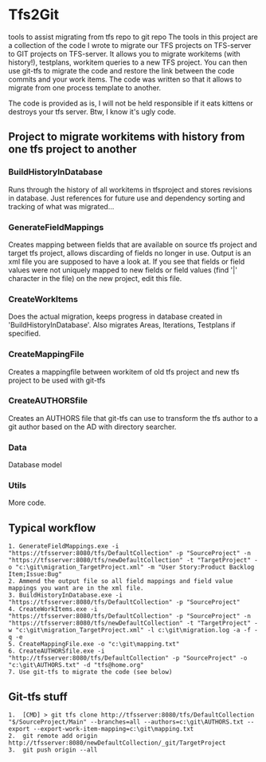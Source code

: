 # Tfs2Git
tools to assist migrating from tfs repo to git repo
The tools in this project are a collection of the code I wrote to migrate our TFS projects on TFS-server to GIT projects on TFS-server. It allows you to migrate workitems (with history!), testplans, workitem queries to a new TFS project. You can then use git-tfs to migrate the code and restore the link between the code commits and your work items.
The code was written so that it allows to migrate from one process template to another.

The code is provided as is, I will not be held responsible if it eats kittens or destroys your tfs server. Btw, I know it's ugly code.

## Project to migrate workitems with history from one tfs project to another

### BuildHistoryInDatabase
Runs through the history of all workitems in tfsproject and stores revisions in database. Just references for future use and dependency sorting and tracking of what was migrated...
	
### GenerateFieldMappings
Creates mapping between fields that are available on source tfs project and target tfs project, allows discarding of fields no longer in use. Output is an xml file you are supposed to have a look at. If you see that fields or field values were not uniquely mapped to new fields or field values (find '|' character in the file) on the new project, edit this file.

### CreateWorkItems
Does the actual migration, keeps progress in database created in 'BuildHistoryInDatabase'. Also migrates Areas, Iterations, Testplans if specified.

### CreateMappingFile
Creates a mappingfile between workitem of old tfs project and new tfs project to be used with git-tfs

### CreateAUTHORSfile
Creates an AUTHORS file that git-tfs can use to transform the tfs author to a git author based on the AD with directory searcher.

### Data
Database model
	
### Utils
More code.	

## Typical workflow 
	1. GenerateFieldMappings.exe -i "https://tfsserver:8080/tfs/DefaultCollection" -p "SourceProject" -n "https://tfsserver:8080/tfs/newDefaultCollection" -t "TargetProject" -o "c:\git\migration_TargetProject.xml" -m "User Story:Product Backlog Item;Issue:Bug"
	2. Ammend the output file so all field mappings and field value mappings you want are in the xml file.
	3. BuildHistoryInDatabase.exe -i "https://tfsserver:8080/tfs/DefaultCollection" -p "SourceProject"
	4. CreateWorkItems.exe -i "https://tfsserver:8080/tfs/DefaultCollection" -p "SourceProject" -n "https://tfsserver:8080/tfs/newDefaultCollection" -t "TargetProject" -w "c:\git\migration_TargetProject.xml" -l c:\git\migration.log -a -f -q -e
	5. CreateMappingFile.exe -o "c:\git\mapping.txt"
	6. CreateAUTHORSfile.exe -i "http://tfsserver:8080/tfs/DefaultCollection" -p "SourceProject" -o "c:\git\AUTHORS.txt" -d "tfs@home.org"
	7. Use git-tfs to migrate the code (see below)


## Git-tfs stuff
	1.	[CMD] > git tfs clone http://tfsserver:8080/tfs/DefaultCollection "$/SourceProject/Main" --branches=all --authors=c:\git\AUTHORS.txt --export --export-work-item-mapping=c:\git\mapping.txt
	2.	git remote add origin http://tfsserver:8080/newDefaultCollection/_git/TargetProject
	3.	git push origin --all

